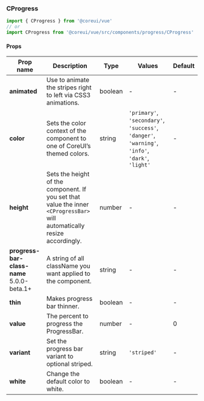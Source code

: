 ### CProgress

```jsx
import { CProgress } from '@coreui/vue'
// or
import CProgress from '@coreui/vue/src/components/progress/CProgress'
```

#### Props

| Prop name                                                                         | Description                                                                                                               | Type    | Values                                                                                          | Default |
| --------------------------------------------------------------------------------- | ------------------------------------------------------------------------------------------------------------------------- | ------- | ----------------------------------------------------------------------------------------------- | ------- |
| **animated**                                                                      | Use to animate the stripes right to left via CSS3 animations.                                                             | boolean | -                                                                                               | -       |
| **color**                                                                         | Sets the color context of the component to one of CoreUI’s themed colors.                                                 | string  | `'primary'`, `'secondary'`, `'success'`, `'danger'`, `'warning'`, `'info'`, `'dark'`, `'light'` | -       |
| **height**                                                                        | Sets the height of the component. If you set that value the inner `<CProgressBar>` will automatically resize accordingly. | number  | -                                                                                               | -       |
| **progress-bar-class-name** <br><div class="badge bg-primary">5.0.0-beta.1+</div> | A string of all className you want applied to the <CProgressBar/> component.                                              | string  | -                                                                                               | -       |
| **thin**                                                                          | Makes progress bar thinner.                                                                                               | boolean | -                                                                                               | -       |
| **value**                                                                         | The percent to progress the ProgressBar.                                                                                  | number  | -                                                                                               | 0       |
| **variant**                                                                       | Set the progress bar variant to optional striped.                                                                         | string  | `'striped'`                                                                                     | -       |
| **white**                                                                         | Change the default color to white.                                                                                        | boolean | -                                                                                               | -       |
